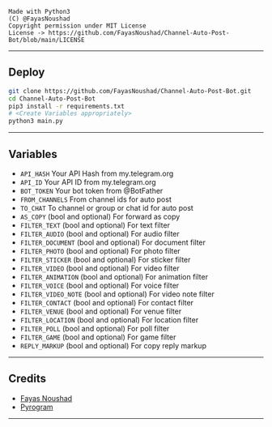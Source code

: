 ```
Made with Python3
(C) @FayasNoushad
Copyright permission under MIT License
License -> https://github.com/FayasNoushad/Channel-Auto-Post-Bot/blob/main/LICENSE
```

---

## Deploy

```sh
git clone https://github.com/FayasNoushad/Channel-Auto-Post-Bot.git
cd Channel-Auto-Post-Bot
pip3 install -r requirements.txt
# <Create Variables appropriately>
python3 main.py
```

---

## Variables

- `API_HASH` Your API Hash from my.telegram.org
- `API_ID` Your API ID from my.telegram.org
- `BOT_TOKEN` Your bot token from @BotFather
- `FROM_CHANNELS` From channel ids for auto post
- `TO_CHAT` To channel or group or chat id for auto post
- `AS_COPY` (bool and optional) For forward as copy
- `FILTER_TEXT` (bool and optional) For text filter
- `FILTER_AUDIO` (bool and optional) For audio filter
- `FILTER_DOCUMENT` (bool and optional) For document filter
- `FILTER_PHOTO` (bool and optional) For photo filter
- `FILTER_STICKER` (bool and optional) For sticker filter
- `FILTER_VIDEO` (bool and optional) For video filter
- `FILTER_ANIMATION` (bool and optional) For animation filter
- `FILTER_VOICE` (bool and optional) For voice filter
- `FILTER_VIDEO_NOTE` (bool and optional) For video note filter
- `FILTER_CONTACT` (bool and optional) For contact filter
- `FILTER_VENUE` (bool and optional) For venue filter
- `FILTER_LOCATION` (bool and optional) For location filter
- `FILTER_POLL` (bool and optional) For poll filter
- `FILTER_GAME` (bool and optional) For game filter
- `REPLY_MARKUP` (bool and optional) For copy reply markup

---

## Credits

- [Fayas Noushad](https://github.com/FayasNoushad)
- [Pyrogram](https://github.com/pyrogram/pyrogram)

---
